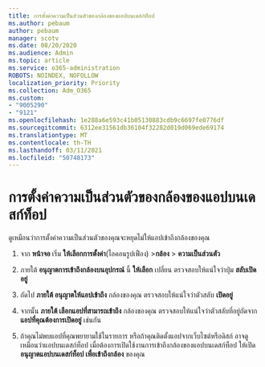 ```yaml
---
title: การตั้งค่าความเป็นส่วนตัวของกล้องของแอปบนเดสก์ท็อป
ms.author: pebaum
author: pebaum
manager: scotv
ms.date: 08/20/2020
ms.audience: Admin
ms.topic: article
ms.service: o365-administration
ROBOTS: NOINDEX, NOFOLLOW
localization_priority: Priority
ms.collection: Adm_O365
ms.custom:
- "9005290"
- "9121"
ms.openlocfilehash: 1e288a6e593c41b05130883cdb9c6697fe0776df
ms.sourcegitcommit: 6312ee31561db36104f32282d019d069ede69174
ms.translationtype: MT
ms.contentlocale: th-TH
ms.lasthandoff: 03/11/2021
ms.locfileid: "50748173"
---
```

# <a name="camera-privacy-settings-for-desktop-apps"></a>การตั้งค่าความเป็นส่วนตัวของกล้องของแอปบนเดสก์ท็อป

ดูเหมือนว่าการตั้งค่าความเป็นส่วนตัวของคุณจะหยุดไม่ให้แอปเข้าถึงกล้องของคุณ

1.  จาก **หน้าจอ** เริ่ม **ให้เลือกการตั้งค่า**(ไอคอนรูปเฟือง) >**กล้อง**  >  **ความเป็นส่วนตัว**

2.  ภายใต้ **อนุญาตการเข้าถึงกล้องบนอุปกรณ์** นี้ **ให้เลือก** เปลี่ยน ตรวจสอบให้แน่ใจว่าปุ่ม **สลับเปิดอยู่**

3.  ถัดไป **ภายใต้ อนุญาตให้แอปเข้าถึง** กล้องของคุณ ตรวจสอบให้แน่ใจว่าตัวสลับ **เปิดอยู่**

4.  จากนั้น **ภายใต้ เลือกแอปที่สามารถเข้าถึง** กล้องของคุณ ตรวจสอบให้แน่ใจว่าตัวสลับที่อยู่ถัดจาก **แอปที่คุณต้องการเปิดอยู่** เช่นกัน

5.  ถ้าคุณไม่พบแอปที่คุณพยายามใช้ในรายการ หรือถ้าคุณติดตั้งแอปจากเว็บไซต์หรือดิสก์ อาจดูเหมือนว่าแอปบนเดสก์ท็อป เมื่อต้องการเปิดใช้งานการเข้าถึงกล้องของแอปบนเดสก์ท็อป ให้เปิด **อนุญาตแอปบนเดสก์ท็อป เพื่อเข้าถึงกล้อง** ของคุณ